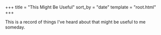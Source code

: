 +++
title = "This Might Be Useful"
sort_by = "date"
template = "root.html"
+++

This is a record of things I've heard about that might be useful to me someday.
